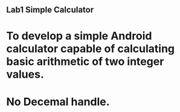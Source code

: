 Lab1 Simple Calculator
----------------------

# To develop a simple Android calculator capable of calculating basic arithmetic of two integer values.

# No Decemal handle.
